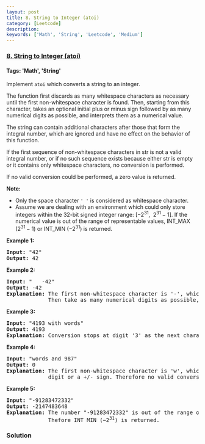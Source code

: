 ```yaml
---
layout: post
title: 8. String to Integer (atoi)
category: [Leetcode]
description: 
keywords: ['Math', 'String', 'Leetcode', 'Medium']
---
```

### [8. String to Integer (atoi)](https://leetcode.com/problems/string-to-integer-atoi)

#### Tags: 'Math', 'String'

<div class="content__u3I1 question-content__JfgR"><div><p>Implement <code><span>atoi</span></code> which converts a string to an integer.</p>
<p>The function first discards as many whitespace characters as necessary until the first non-whitespace character is found. Then, starting from this character, takes an optional initial plus or minus sign followed by as many numerical digits as possible, and interprets them as a numerical value.</p>
<p>The string can contain additional characters after those that form the integral number, which are ignored and have no effect on the behavior of this function.</p>
<p>If the first sequence of non-whitespace characters in str is not a valid integral number, or if no such sequence exists because either str is empty or it contains only whitespace characters, no conversion is performed.</p>
<p>If no valid conversion could be performed, a zero value is returned.</p>
<p><strong>Note:</strong></p>
<ul>
<li>Only the space character <code>' '</code> is considered as whitespace character.</li>
<li>Assume we are dealing with an environment which could only store integers within the 32-bit signed integer range: [−2<sup>31</sup>,  2<sup>31 </sup>− 1]. If the numerical value is out of the range of representable values, INT_MAX (2<sup>31 </sup>− 1) or INT_MIN (−2<sup>31</sup>) is returned.</li>
</ul>
<p><strong>Example 1:</strong></p>
<pre><strong>Input:</strong> "42"
<strong>Output:</strong> 42
</pre>
<p><strong>Example 2:</strong></p>
<pre><strong>Input:</strong> "   -42"
<strong>Output:</strong> -42
<strong>Explanation:</strong> The first non-whitespace character is '-', which is the minus sign.
             Then take as many numerical digits as possible, which gets 42.
</pre>
<p><strong>Example 3:</strong></p>
<pre><strong>Input:</strong> "4193 with words"
<strong>Output:</strong> 4193
<strong>Explanation:</strong> Conversion stops at digit '3' as the next character is not a numerical digit.
</pre>
<p><strong>Example 4:</strong></p>
<pre><strong>Input:</strong> "words and 987"
<strong>Output:</strong> 0
<strong>Explanation:</strong> The first non-whitespace character is 'w', which is not a numerical 
             digit or a +/- sign. Therefore no valid conversion could be performed.</pre>
<p><strong>Example 5:</strong></p>
<pre><strong>Input:</strong> "-91283472332"
<strong>Output:</strong> -2147483648
<strong>Explanation:</strong> The number "-91283472332" is out of the range of a 32-bit signed integer.
             Thefore INT_MIN (−2<sup>31</sup>) is returned.</pre>
</div></div>

### Solution
